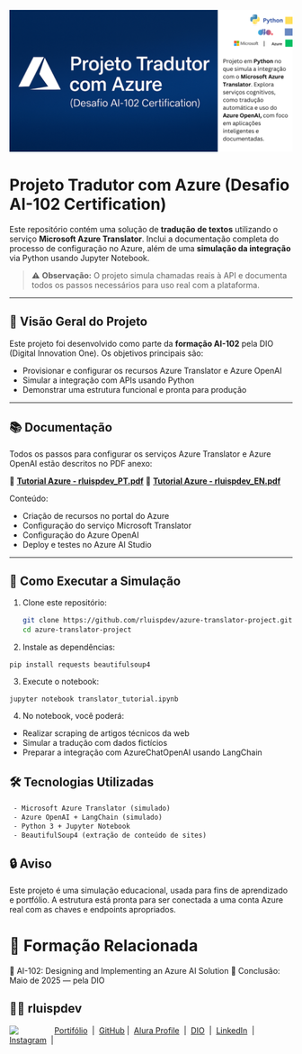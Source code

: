 ![Template rluipdev](rluispdev(2).png)

# Projeto Tradutor com Azure (Desafio AI-102 Certification)

Este repositório contém uma solução de **tradução de textos** utilizando o serviço **Microsoft Azure Translator**. Inclui a documentação completa do processo de configuração no Azure, além de uma **simulação da integração** via Python usando Jupyter Notebook.

> ⚠️ **Observação:** O projeto simula chamadas reais à API e  documenta todos os passos necessários para uso real com a plataforma.

---

## 📄 Visão Geral do Projeto

Este projeto foi desenvolvido como parte da **formação AI-102** pela DIO (Digital Innovation One). Os objetivos principais são:

- Provisionar e configurar os recursos Azure Translator e Azure OpenAI
- Simular a integração com APIs usando Python
- Demonstrar uma estrutura funcional e pronta para produção

---

## 📚 Documentação

Todos os passos para configurar os serviços Azure Translator e Azure OpenAI estão descritos no PDF anexo:

📙 **[Tutorial Azure - rluispdev_PT.pdf](https://github.com/rluispdev/AppAgenteTranslatorMicrosftAzureOpenAI/blob/main/Tradutor%20Tutorial%20-%20rluispdev%20(Versão%20em%20Português).pdf)**
📘 **[Tutorial Azure - rluispdev_EN.pdf](https://github.com/rluispdev/AppAgenteTranslatorMicrosftAzureOpenAI/blob/main/Translator%20Tutorial%20-%20rluispdev%20(English%20Version).pdf)**

Conteúdo:
- Criação de recursos no portal do Azure
- Configuração do serviço Microsoft Translator
- Configuração do Azure OpenAI
- Deploy e testes no Azure AI Studio

---

## 🚀 Como Executar a Simulação

1. Clone este repositório:
   ```bash
   git clone https://github.com/rluispdev/azure-translator-project.git
   cd azure-translator-project


2.	Instale as dependências:

```
pip install requests beautifulsoup4
```

3.	Execute o notebook:

```
jupyter notebook translator_tutorial.ipynb

```

4.	No notebook, você poderá:

- Realizar scraping de artigos técnicos da web
- Simular a tradução com dados fictícios
- Preparar a integração com AzureChatOpenAI usando LangChain

## 🛠 Tecnologias Utilizadas

	 - Microsoft Azure Translator (simulado)
	 - Azure OpenAI + LangChain (simulado)
	 - Python 3 + Jupyter Notebook
	 - BeautifulSoup4 (extração de conteúdo de sites)

## 🔒 Aviso

Este projeto é uma simulação educacional, usada para fins de aprendizado e portfólio. A estrutura está pronta para ser conectada a uma conta Azure real com as chaves e endpoints apropriados.

# 📌 Formação Relacionada

🧠 AI-102: Designing and Implementing an Azure AI Solution
📅 Conclusão: Maio de 2025 — pela DIO


  ## 👨‍💻 rluispdev
<p>
    <img 
      align=left 
      margin=10 
      width=80 
      src="https://avatars.githubusercontent.com/u/128305083?s=96&v=4"
    />
    <p>
     <a href="https://rluispdev.github.io/portifolio/" target="_blank"> Portifólio</a>
&nbsp;|&nbsp;
    <a href="https://github.com/rluispdev" target="_blank">
    GitHub</a>&nbsp;|&nbsp;
     <a href="https://cursos.alura.com.br/user/rluisp" target="_blank"> Alura Profile</a>
&nbsp;|&nbsp;
       <a href="https://www.dio.me/users/rluispdev" target="_blank">DIO</a>
&nbsp;|&nbsp;      
    <a href="https://www.linkedin.com/in/rafael-luis-gonzaga-b11634186/" target="_blank">LinkedIn</a>
&nbsp;|&nbsp;
    <a href="https://www.instagram.com/rluispdevs?igsh=cnoxenpmaHY1amE0&utm_source=qr" target="_blank">
    Instagram</a>
&nbsp;|&nbsp;</p>
</p>
<br/><br/>
<p>

